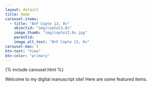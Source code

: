 ```yaml
---
layout: default
title: Home
carousel-items:
  - title: "BnF Copte 13, 8v"
    objectid: "img/copte13,8v"
    image_thumb: "img/copte13,8v.jpg"
    parentid:
    image_alt_text: "BnF Copte 13, 8v"
carousel-max: 5
btn-text: "View"
btn-color: "primary"
---
```


{% include carousel.html %}

Welcome to my digital manuscript site! Here are some featured items.
